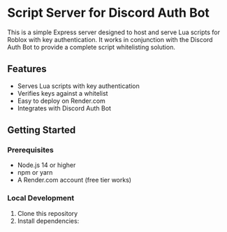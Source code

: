 # Script Server for Discord Auth Bot

This is a simple Express server designed to host and serve Lua scripts for Roblox with key authentication. It works in conjunction with the Discord Auth Bot to provide a complete script whitelisting solution.

## Features

- Serves Lua scripts with key authentication
- Verifies keys against a whitelist
- Easy to deploy on Render.com
- Integrates with Discord Auth Bot

## Getting Started

### Prerequisites

- Node.js 14 or higher
- npm or yarn
- A Render.com account (free tier works)

### Local Development

1. Clone this repository
2. Install dependencies:
